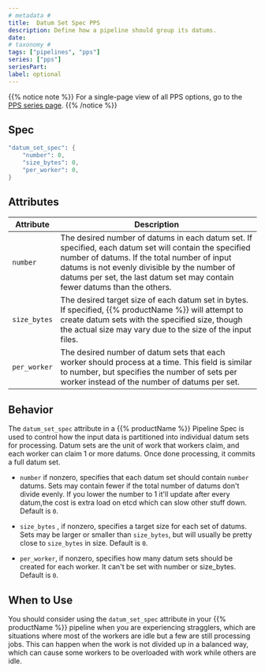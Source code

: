 ```yaml
---
# metadata # 
title:  Datum Set Spec PPS
description: Define how a pipeline should group its datums.
date: 
# taxonomy #
tags: ["pipelines", "pps"]
series: ["pps"]
seriesPart:
label: optional
---
```


{{% notice note %}}
For a single-page view of all PPS options, go to the [PPS series page](/series/pps).
{{% /notice %}}
## Spec 

```s
"datum_set_spec": {
    "number": 0,
    "size_bytes": 0,
    "per_worker": 0,
}
```

## Attributes 

|Attribute|Description|
|-|-|
|`number`| The desired number of datums in each datum set. If specified, each datum set will contain the specified number of datums. If the total number of input datums is not evenly divisible by the number of datums per set, the last datum set may contain fewer datums than the others.|
|`size_bytes`| The desired target size of each datum set in bytes. If specified, {{% productName %}} will attempt to create datum sets with the specified size, though the actual size may vary due to the size of the input files.|
|`per_worker`| The desired number of datum sets that each worker should process at a time. This field is similar to number, but specifies the number of sets per worker instead of the number of datums per set. |

## Behavior

The `datum_set_spec` attribute in a {{% productName %}} Pipeline Spec is used to control how the input data is partitioned into individual datum sets for processing. Datum sets are the unit of work that workers claim, and each worker can claim 1 or more datums. Once done processing, it commits a full datum set.

- `number` if nonzero, specifies that each datum set should contain `number` datums. Sets may contain fewer if the total number of datums don't divide evenly. If you lower the number to 1 it'll update after every datum,the cost is extra load on etcd which can slow other stuff down. Default is `0`.

- `size_bytes` , if nonzero, specifies a target size for each set of datums. Sets may be larger or smaller than `size_bytes`, but will usually be pretty close to `size_bytes` in size. Default is `0`.

- `per_worker`, if nonzero, specifies how many datum sets should be created for each worker. It can't be set with number or size_bytes. Default is `0`.


## When to Use

You should consider using the `datum_set_spec` attribute in your {{% productName %}} pipeline when you are experiencing stragglers, which are situations where most of the workers are idle but a few are still processing jobs. This can happen when the work is not divided up in a balanced way, which can cause some workers to be overloaded with work while others are idle.